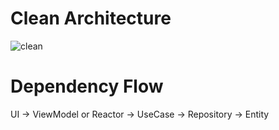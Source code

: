 # Clean Architecture

![clean](https://user-images.githubusercontent.com/61221666/115329711-a4316400-a1cd-11eb-9e1f-528488955017.png)

# Dependency Flow
UI -> ViewModel or Reactor -> UseCase -> Repository -> Entity
